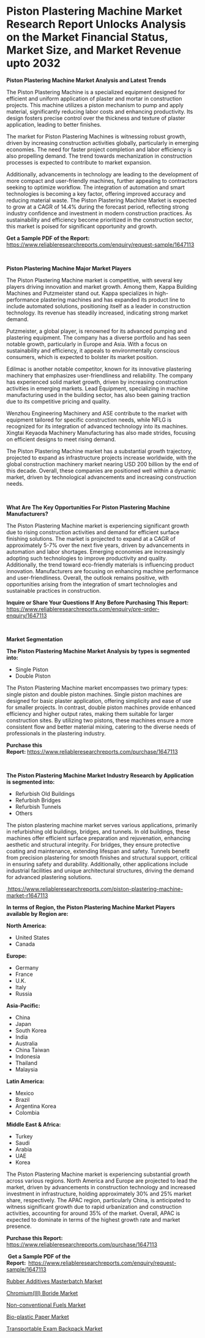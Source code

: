 <p><h1>Piston Plastering Machine Market Research Report Unlocks Analysis on the Market Financial Status, Market Size, and Market Revenue upto 2032</h1></p><p><strong>Piston Plastering Machine Market Analysis and Latest Trends</strong></p>
<p><p>The Piston Plastering Machine is a specialized equipment designed for efficient and uniform application of plaster and mortar in construction projects. This machine utilizes a piston mechanism to pump and apply material, significantly reducing labor costs and enhancing productivity. Its design fosters precise control over the thickness and texture of plaster application, leading to better finishes.</p><p>The market for Piston Plastering Machines is witnessing robust growth, driven by increasing construction activities globally, particularly in emerging economies. The need for faster project completion and labor efficiency is also propelling demand. The trend towards mechanization in construction processes is expected to contribute to market expansion.</p><p>Additionally, advancements in technology are leading to the development of more compact and user-friendly machines, further appealing to contractors seeking to optimize workflow. The integration of automation and smart technologies is becoming a key factor, offering improved accuracy and reducing material waste. The Piston Plastering Machine Market is expected to grow at a CAGR of 14.4% during the forecast period, reflecting strong industry confidence and investment in modern construction practices. As sustainability and efficiency become prioritized in the construction sector, this market is poised for significant opportunity and growth.</p></p>
<p><strong>Get a Sample PDF of the Report:&nbsp;</strong> <a href="https://www.reliableresearchreports.com/enquiry/request-sample/1647113?utm_campaign=16&utm_medium=2&utm_source=Github&utm_content=ia&utm_term=29032025&utm_id=piston-plastering-machine">https://www.reliableresearchreports.com/enquiry/request-sample/1647113</a></p>
<p>&nbsp;</p>
<p><strong>Piston Plastering Machine Major Market Players</strong></p>
<p><p>The Piston Plastering Machine market is competitive, with several key players driving innovation and market growth. Among them, Kappa Building Machines and Putzmeister stand out. Kappa specializes in high-performance plastering machines and has expanded its product line to include automated solutions, positioning itself as a leader in construction technology. Its revenue has steadily increased, indicating strong market demand.</p><p>Putzmeister, a global player, is renowned for its advanced pumping and plastering equipment. The company has a diverse portfolio and has seen notable growth, particularly in Europe and Asia. With a focus on sustainability and efficiency, it appeals to environmentally conscious consumers, which is expected to bolster its market position.</p><p>Edilmac is another notable competitor, known for its innovative plastering machinery that emphasizes user-friendliness and reliability. The company has experienced solid market growth, driven by increasing construction activities in emerging markets. Lead Equipment, specializing in machine manufacturing used in the building sector, has also been gaining traction due to its competitive pricing and quality.</p><p>Wenzhou Engineering Machinery and ASE contribute to the market with equipment tailored for specific construction needs, while NFLG is recognized for its integration of advanced technology into its machines. Xingtai Keyaoda Machinery Manufacturing has also made strides, focusing on efficient designs to meet rising demand.</p><p>The Piston Plastering Machine market has a substantial growth trajectory, projected to expand as infrastructure projects increase worldwide, with the global construction machinery market nearing USD 200 billion by the end of this decade. Overall, these companies are positioned well within a dynamic market, driven by technological advancements and increasing construction needs.</p></p>
<p>&nbsp;</p>
<p><strong>What Are The Key Opportunities For Piston Plastering Machine Manufacturers?</strong></p>
<p><p>The Piston Plastering Machine market is experiencing significant growth due to rising construction activities and demand for efficient surface finishing solutions. The market is projected to expand at a CAGR of approximately 5-7% over the next five years, driven by advancements in automation and labor shortages. Emerging economies are increasingly adopting such technologies to improve productivity and quality. Additionally, the trend toward eco-friendly materials is influencing product innovation. Manufacturers are focusing on enhancing machine performance and user-friendliness. Overall, the outlook remains positive, with opportunities arising from the integration of smart technologies and sustainable practices in construction.</p></p>
<p><strong>Inquire or Share Your Questions If Any Before Purchasing This Report:</strong> <a href="https://www.reliableresearchreports.com/enquiry/pre-order-enquiry/1647113?utm_campaign=16&utm_medium=2&utm_source=Github&utm_content=ia&utm_term=29032025&utm_id=piston-plastering-machine">https://www.reliableresearchreports.com/enquiry/pre-order-enquiry/1647113</a></p>
<p>&nbsp;</p>
<p><strong>Market Segmentation</strong></p>
<p><strong>The Piston Plastering Machine Market Analysis by types is segmented into:</strong></p>
<p><ul><li>Single Piston</li><li>Double Piston</li></ul></p>
<p><p>The Piston Plastering Machine market encompasses two primary types: single piston and double piston machines. Single piston machines are designed for basic plaster application, offering simplicity and ease of use for smaller projects. In contrast, double piston machines provide enhanced efficiency and higher output rates, making them suitable for larger construction sites. By utilizing two pistons, these machines ensure a more consistent flow and better material mixing, catering to the diverse needs of professionals in the plastering industry.</p></p>
<p><strong>Purchase this Report:&nbsp;</strong><a href="https://www.reliableresearchreports.com/purchase/1647113?utm_campaign=16&utm_medium=2&utm_source=Github&utm_content=ia&utm_term=29032025&utm_id=piston-plastering-machine">https://www.reliableresearchreports.com/purchase/1647113</a></p>
<p>&nbsp;</p>
<p><strong>The Piston Plastering Machine Market Industry Research by Application is segmented into:</strong></p>
<p><ul><li>Refurbish Old Buildings</li><li>Refurbish Bridges</li><li>Refurbish Tunnels</li><li>Others</li></ul></p>
<p><p>The piston plastering machine market serves various applications, primarily in refurbishing old buildings, bridges, and tunnels. In old buildings, these machines offer efficient surface preparation and rejuvenation, enhancing aesthetic and structural integrity. For bridges, they ensure protective coating and maintenance, extending lifespan and safety. Tunnels benefit from precision plastering for smooth finishes and structural support, critical in ensuring safety and durability. Additionally, other applications include industrial facilities and unique architectural structures, driving the demand for advanced plastering solutions.</p></p>
<p><a href="https://www.reliableresearchreports.com/piston-plastering-machine-market-r1647113?utm_campaign=16&utm_medium=2&utm_source=Github&utm_content=ia&utm_term=29032025&utm_id=piston-plastering-machine">&nbsp;https://www.reliableresearchreports.com/piston-plastering-machine-market-r1647113</a></p>
<p><strong>In terms of Region, the Piston Plastering Machine Market Players available by Region are:</strong></p>
<p>
    <p> <strong> North America: </strong>
        <ul>
            <li>United States</li>
            <li>Canada</li>
        </ul>
        </p> 
    <p> <strong> Europe: </strong>
        <ul>
            <li>Germany</li>
            <li>France</li>
            <li>U.K.</li>
            <li>Italy</li>
            <li>Russia</li>
        </ul>
        </p> 
    <p> <strong> Asia-Pacific: </strong>
        <ul>
            <li>China</li>
            <li>Japan</li>
            <li>South Korea</li>
            <li>India</li>
            <li>Australia</li>
            <li>China Taiwan</li>
            <li>Indonesia</li>
            <li>Thailand</li>
            <li>Malaysia</li>
        </ul>
        </p> 
    <p> <strong> Latin America: </strong>
        <ul>
            <li>Mexico</li>
            <li>Brazil</li>
            <li>Argentina Korea</li>
            <li>Colombia</li>
        </ul>
        </p> 
    <p> <strong> Middle East & Africa: </strong>
        <ul>
            <li>Turkey</li>
            <li>Saudi</li>
            <li>Arabia</li>
            <li>UAE</li>
            <li>Korea</li>
        </ul>
    </p>
    </p>
<p><p>The Piston Plastering Machine market is experiencing substantial growth across various regions. North America and Europe are projected to lead the market, driven by advancements in construction technology and increased investment in infrastructure, holding approximately 30% and 25% market share, respectively. The APAC region, particularly China, is anticipated to witness significant growth due to rapid urbanization and construction activities, accounting for around 35% of the market. Overall, APAC is expected to dominate in terms of the highest growth rate and market presence.</p></p>
<p><strong>Purchase this Report: </strong><a href="https://www.reliableresearchreports.com/purchase/1647113?utm_campaign=16&utm_medium=2&utm_source=Github&utm_content=ia&utm_term=29032025&utm_id=piston-plastering-machine">https://www.reliableresearchreports.com/purchase/1647113</a></p>
<p>&nbsp;<strong>Get a Sample PDF of the Report:&nbsp;&nbsp;</strong><a href="https://www.reliableresearchreports.com/enquiry/request-sample/1647113?utm_campaign=16&utm_medium=2&utm_source=Github&utm_content=ia&utm_term=29032025&utm_id=piston-plastering-machine">https://www.reliableresearchreports.com/enquiry/request-sample/1647113</a></p>
<p><strong></strong></p>
<p><p><a href="https://github.com/lelkohydesyj/Market-Research-Report-List-1/blob/main/rubber-additives-masterbatch-market.md?utm_campaign=16&utm_medium=2&utm_source=Github&utm_content=ia&utm_term=29032025&utm_id=piston-plastering-machine">Rubber Additives Masterbatch Market</a></p><p><a href="https://github.com/syskamazucqa/Market-Research-Report-List-1/blob/main/chromiumiii-boride-market.md?utm_campaign=16&utm_medium=2&utm_source=Github&utm_content=ia&utm_term=29032025&utm_id=piston-plastering-machine">Chromium(III) Boride Market</a></p><p><a href="https://github.com/cezilfinerv9/Market-Research-Report-List-1/blob/main/non-conventional-fuels-market.md?utm_campaign=16&utm_medium=2&utm_source=Github&utm_content=ia&utm_term=29032025&utm_id=piston-plastering-machine">Non-conventional Fuels Market</a></p><p><a href="https://github.com/thanenegenqa/Market-Research-Report-List-1/blob/main/bio-plastic-paper-market.md?utm_campaign=16&utm_medium=2&utm_source=Github&utm_content=ia&utm_term=29032025&utm_id=piston-plastering-machine">Bio-plastic Paper Market</a></p><p><a href="https://github.com/bhuraoutenc8/Market-Research-Report-List-1/blob/main/transportable-exam-backpack-market.md?utm_campaign=16&utm_medium=2&utm_source=Github&utm_content=ia&utm_term=29032025&utm_id=piston-plastering-machine">Transportable Exam Backpack Market</a></p></p>